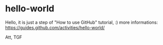 # hello-world


  Hello, it is just a step of "How to use GitHub" tutorial, :)
  more informations: https://guides.github.com/activities/hello-world/
  
  Att, TGF
